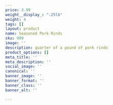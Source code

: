 ```yaml
---
price: 3.99
weight__display_: ".25lb"
weight: 4
tags: []
layout: product
name: Seasoned Pork Rinds
sku: 999
image: ''
description: quarter of a pound of pork rinds
product_options: []
meta_title: ''
meta_description: ''
social_image: ''
canonical: ''
banner_image: ''
banner_format: ''
banner_class: ''
banner_alt: ''

---
```

